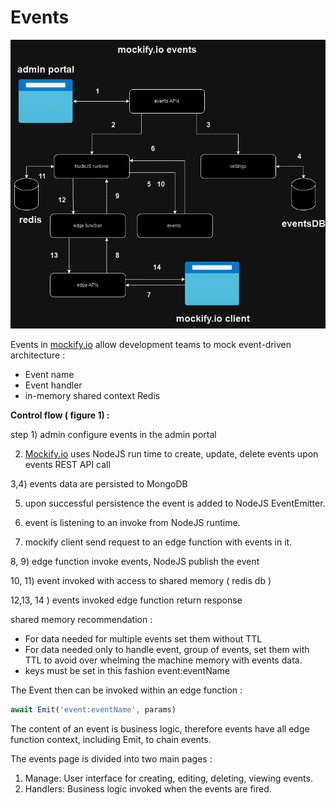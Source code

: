# Events

![events.drawio.png](https://raw.githubusercontent.com/ARAldhafeeri/mockify-docs/main/imgs/events.png?raw=true)

Events in [mockify.io](http://mockify.io) allow development  teams to mock event-driven architecture :

- Event name
- Event handler
- in-memory shared context Redis

**Control flow ( figure 1) :**

step 1) admin configure events in the admin portal

2) [Mockify.io](http://Mockify.io) uses NodeJS run time to create, update, delete events upon events REST API call 

3,4) events data are persisted to MongoDB

5) upon successful persistence the event is added to NodeJS EventEmitter. 

6) event is listening to an invoke from NodeJS runtime.

7) mockify client send request to an edge function with events in it.

8, 9) edge function invoke events, NodeJS publish the event

10, 11) event invoked with access to  shared memory ( redis db )

12,13, 14 ) events invoked edge function return response 

shared memory recommendation : 

- For data needed for multiple events set them without TTL
- For data needed only to handle event, group of events, set them  with TTL to avoid over whelming the machine memory with events data.
- keys must be set in this fashion event:eventName

The Event then can be invoked within an edge function :

```jsx
await Emit('event:eventName', params)
```

The content of an event is business logic, therefore events have all edge function context, including Emit, to chain events.

The events page is divided into two main pages :

1. Manage: User interface for  creating, editing, deleting, viewing events.
2. Handlers: Business logic invoked when the events are fired.
